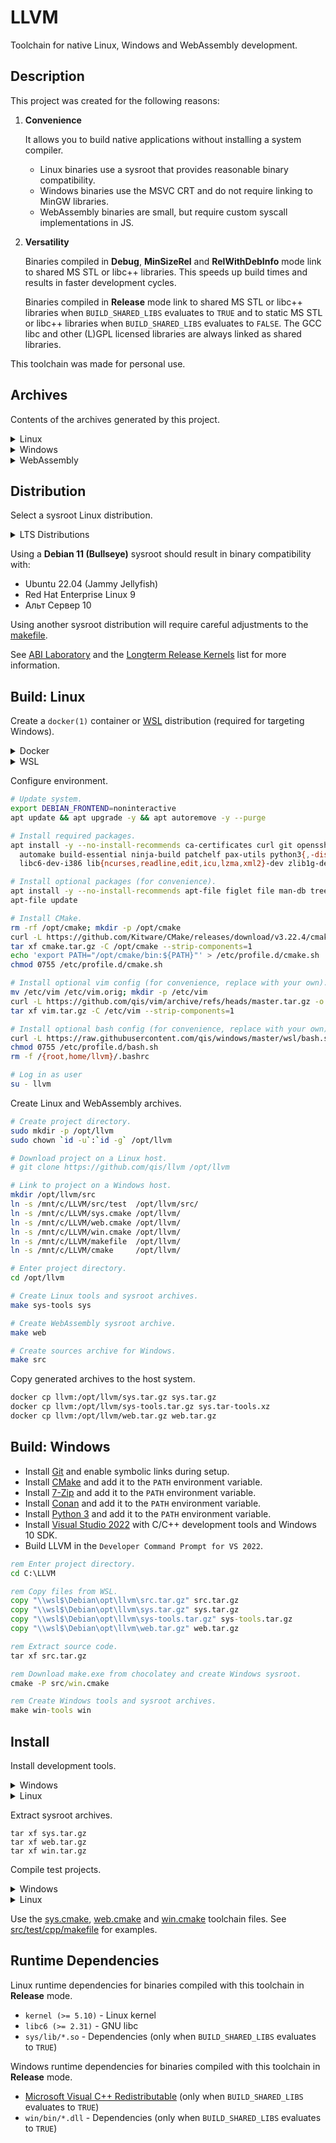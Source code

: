 # LLVM
Toolchain for native Linux, Windows and WebAssembly development.

## Description
This project was created for the following reasons:

1. **Convenience**

   It allows you to build native applications without installing a system compiler.

   - Linux binaries use a sysroot that provides reasonable binary compatibility.
   - Windows binaries use the MSVC CRT and do not require linking to MinGW libraries.
   - WebAssembly binaries are small, but require custom syscall implementations in JS.

2. **Versatility**

   Binaries compiled in **Debug**, **MinSizeRel** and **RelWithDebInfo** mode link to
   shared MS STL or libc++ libraries. This speeds up build times and results in faster
   development cycles.

   Binaries compiled in **Release** mode link to shared MS STL or libc++ libraries
   when `BUILD_SHARED_LIBS` evaluates to `TRUE` and to static MS STL or libc++ libraries
   when `BUILD_SHARED_LIBS` evaluates to `FALSE`. The GCC libc and other (L)GPL licensed
   libraries are always linked as shared libraries.

This toolchain was made for personal use.

## Archives
Contents of the archives generated by this project.

<details>
<summary>Linux</summary>

* `sys.tar.gz` - Linux sysroot
  - `lib/clang/14.0.4/lib/x86_64-pc-linux-gcc/libclang_rt.*.a` - compiler-rt
  - `sys/lib/*.so` - shared libraries meant for distribution

* `sys-tools.tar.gz` - Linux host compiler
  - `lib/clang/14.0.4/include` - compiler headers
  - `lib/*.so` - shared libraries used by compiler tools
  - `bin/*` - compiler tools

</details>

<details>
<summary>Windows</summary>

* `win.tar.gz` - Windows sysroot
  - `win/crt/lib/clang_rt.*-x86_64.lib` - compiler-rt
  - `win/bin/*.dll` - shared libraries meant for distribution

* `win-tools.tar.gz` - Windows host compiler
  - `lib/clang/14.0.4/include` - compiler headers
  - `bin/*.dll` - shared libraries used by compiler tools
  - `bin/*.exe` - compiler tools

</details>

<details>
<summary>WebAssembly</summary>

* `web.tar.gz` - WebAssembly sysroot
  - `lib/clang/14.0.4/lib/wasi/libclang_rt.*-wasm32.a` - compiler-rt

</details>

## Distribution
Select a sysroot Linux distribution.

<details>
<summary>LTS Distributions</summary>

| Distribution                   |      LTS       |    Extended    | Kernel   | GNU libc |
|--------------------------------|:--------------:|:--------------:|----------|----------|
| Debian 8 (Jessie)              |   2020-07-01   |   2025-06-30   | 3.16     | 2.19     |
| Debian 9 (Stretch)             |   2022-07-01   |   2027-06-30   | 4.9      | 2.24     |
| Debian 10 (Buster)             |   2024-07-01   |   2029-06-30   | 4.19     | 2.28     |
| **Debian 11 (Bullseye)**       | **2026-07-01** | **2031-06-30** | **5.10** | **2.31** |
| Ubuntu 16.04 (Xenial Xerus)    |   2021-04-01   |   2026-04-01   | 4.4      | 2.23     |
| Ubuntu 18.04 (Bionic Beaver)   |   2023-04-01   |   2028-04-01   | 5.3      | 2.27     |
| Ubuntu 20.04 (Focal Fossa)     |   2025-04-01   |   2030-04-01   | 5.4      | 2.31     |
| Ubuntu 22.04 (Jammy Jellyfish) |   2027-04-01   |   2032-04-01   | 5.15     | 2.35     |
| Red Hat Enterprise Linux 7     |   2024-06-30   |   2026-06-30   | 3.10     | 2.17     |
| Red Hat Enterprise Linux 8     |   2029-05-31   |   2031-05-31   | 4.18     | 2.28     |
| Red Hat Enterprise Linux 9     |   2032-05-31   |   2034-05-31   | 5.14     | 2.34     |
| Альт Сервер 9                  |   2023-12-31   |                | 4.19     | 2.27     |
| Альт Сервер 10                 |                |                | 5.15     | 2.32     |

</details>

Using a **Debian 11 (Bullseye)** sysroot should result in binary compatibility with:

- Ubuntu 22.04 (Jammy Jellyfish)
- Red Hat Enterprise Linux 9
- Альт Сервер 10

Using another sysroot distribution will require careful adjustments to the [makefile](makefile).

See [ABI Laboratory][abi] and the [Longterm Release Kernels][lts] list for more information.

## Build: Linux
Create a `docker(1)` container or [WSL][wsl] distribution (required for targeting Windows).

<details>
<summary>Docker</summary>

```sh
# Install docker.
sudo apt install -y docker.io
sudo usermod -aG docker `id -un`

# Remove existing container.
docker rm llvm

# Install container and log in as root.
docker run -it -h llvm --name llvm debian:11
```

```sh
# Create user.
useradd -s /bin/bash -d /home/llvm -m -G users llvm
```

</details>

<details>
<summary>WSL</summary>

```cmd
rem Remove existing distribution.
wsl --unregister Debian

rem Install distribution.
wsl --install -d Debian
```

```
Enter new UNIX username: llvm
```

```sh
# Configure distribution.
sudo tee /etc/wsl.conf >/dev/null <<'EOF'
[automount]
enabled=true
options=case=off,metadata,uid=1000,gid=1000,umask=022
EOF

# Configure sudo.
sudo EDITOR=tee visudo >/dev/null <<'EOF'
root ALL=(ALL) ALL
llvm ALL=(ALL) NOPASSWD: ALL
#includedir /etc/sudoers.d
EOF

# Exit shell.
exit
```

```cmd
rem Shut down all distributions.
wsl --shutdown

rem Start distributions.
wsl ~ -u root -d Debian
```

</details>

Configure environment.

```sh
# Update system.
export DEBIAN_FRONTEND=noninteractive
apt update && apt upgrade -y && apt autoremove -y --purge

# Install required packages.
apt install -y --no-install-recommends ca-certificates curl git openssh-client tzdata wget \
  automake build-essential ninja-build patchelf pax-utils python3{,-distutils,-lib2to3} \
  libc6-dev-i386 lib{ncurses,readline,edit,icu,lzma,xml2}-dev zlib1g-dev

# Install optional packages (for convenience).
apt install -y --no-install-recommends apt-file figlet file man-db tree vim
apt-file update

# Install CMake.
rm -rf /opt/cmake; mkdir -p /opt/cmake
curl -L https://github.com/Kitware/CMake/releases/download/v3.22.4/cmake-3.22.4-linux-x86_64.tar.gz -o cmake.tar.gz
tar xf cmake.tar.gz -C /opt/cmake --strip-components=1
echo 'export PATH="/opt/cmake/bin:${PATH}"' > /etc/profile.d/cmake.sh
chmod 0755 /etc/profile.d/cmake.sh

# Install optional vim config (for convenience, replace with your own).
mv /etc/vim /etc/vim.orig; mkdir -p /etc/vim
curl -L https://github.com/qis/vim/archive/refs/heads/master.tar.gz -o vim.tar.gz
tar xf vim.tar.gz -C /etc/vim --strip-components=1

# Install optional bash config (for convenience, replace with your own).
curl -L https://raw.githubusercontent.com/qis/windows/master/wsl/bash.sh -o /etc/profile.d/bash.sh
chmod 0755 /etc/profile.d/bash.sh
rm -f /{root,home/llvm}/.bashrc

# Log in as user
su - llvm
```

Create Linux and WebAssembly archives.

```sh
# Create project directory.
sudo mkdir -p /opt/llvm
sudo chown `id -u`:`id -g` /opt/llvm

# Download project on a Linux host.
# git clone https://github.com/qis/llvm /opt/llvm

# Link to project on a Windows host.
mkdir /opt/llvm/src
ln -s /mnt/c/LLVM/src/test  /opt/llvm/src/
ln -s /mnt/c/LLVM/sys.cmake /opt/llvm/
ln -s /mnt/c/LLVM/web.cmake /opt/llvm/
ln -s /mnt/c/LLVM/win.cmake /opt/llvm/
ln -s /mnt/c/LLVM/makefile  /opt/llvm/
ln -s /mnt/c/LLVM/cmake     /opt/llvm/

# Enter project directory.
cd /opt/llvm

# Create Linux tools and sysroot archives.
make sys-tools sys

# Create WebAssembly sysroot archive.
make web

# Create sources archive for Windows.
make src
```

<!--
Create an archive with `build/stage` and `build/tools` while working on this project.

```sh
make sys-build
```
-->

Copy generated archives to the host system.

```sh
docker cp llvm:/opt/llvm/sys.tar.gz sys.tar.gz
docker cp llvm:/opt/llvm/sys-tools.tar.gz sys.tar-tools.xz
docker cp llvm:/opt/llvm/web.tar.gz web.tar.gz
```

<!--
```sh
docker cp llvm:/opt/llvm/sys-build.tar.gz sys.tar-build.xz
```
-->

## Build: Windows

* Install [Git][git] and enable symbolic links during setup.
* Install [CMake][cmk] and add it to the `PATH` environment variable.
* Install [7-Zip][p7z] and add it to the `PATH` environment variable.
* Install [Conan][con] and add it to the `PATH` environment variable.
* Install [Python 3][py3] and add it to the `PATH` environment variable.
* Install [Visual Studio 2022][vsc] with C/C++ development tools and Windows 10 SDK.
* Build LLVM in the `Developer Command Prompt for VS 2022`.

```cmd
rem Enter project directory.
cd C:\LLVM

rem Copy files from WSL.
copy "\\wsl$\Debian\opt\llvm\src.tar.gz" src.tar.gz
copy "\\wsl$\Debian\opt\llvm\sys.tar.gz" sys.tar.gz
copy "\\wsl$\Debian\opt\llvm\sys-tools.tar.gz" sys-tools.tar.gz
copy "\\wsl$\Debian\opt\llvm\web.tar.gz" web.tar.gz

rem Extract source code.
tar xf src.tar.gz

rem Download make.exe from chocolatey and create Windows sysroot.
cmake -P src/win.cmake

rem Create Windows tools and sysroot archives.
make win-tools win
```

<!--
```cmd
make win-build
copy "\\wsl$\Debian\opt\llvm\sys-build.tar.gz" sys-build.tar.gz
```
-->

</details>

## Install
Install development tools.

<details>
<summary>Windows</summary>

* Install [Git][git] and enable symbolic links during setup.
* Install [CMake][cmk] and add it to the `PATH` environment variable.
* Install [Microsoft Visual C++ Redistributable][vcr] for binaries built in Debug mode.

```cmd
rem Clone the repository.
git clone https://github.com/qis/llvm C:\LLVM

rem Enter created directory.
cd C:\LLVM

rem Extract tools archive.
tar xf win-tools.tar.gz
```

Register toolchain.

* Add `C:\LLVM\win\bin` to the `PATH` environment variable.
* Add `C:\LLVM` to the `PATH` environment variable (optional, for [make.cmd](make.cmd)).

</details>

<details>
<summary>Linux</summary>

```sh
# Install dependencies.
sudo apt install -y --no-install-recommends ca-certificates curl git tzdata wget \
  automake binutils elfutils make ninja-build patchelf pax-utils

# Install CMake.
sudo rm -rf /opt/cmake; sudo mkdir -p /opt/cmake
curl -L https://github.com/Kitware/CMake/releases/download/v3.22.4/cmake-3.22.4-linux-x86_64.tar.gz -o cmake.tar.gz
sudo tar xf cmake.tar.gz -C /opt/cmake --strip-components=1
echo 'export PATH="/opt/cmake/bin:${PATH}"' | sudo tee /etc/profile.d/cmake.sh >/dev/null
sudo chmod 0755 /etc/profile.d/cmake.sh
. /etc/profile.d/cmake.sh

# Create directory.
sudo mkdir -p /opt/llvm
sudo chown `id -u`:`id -g` /opt/llvm

# Clone the repository.
git clone https://github.com/qis/llvm /opt/llvm

# Enter directory.
cd /opt/llvm

# Extract tools archive.
tar xf sys-tools.tar.gz
```

When cross-compilation for Windows is desired, the `/opt/llvm/win` directory must reside
on a case-insensitive filesystem (or be a symlink to a Windows directory in WSL).

```sh
# Check if the kernel supports case-insensitive filesystems.
cat /sys/fs/ext4/features/casefold
cat /sys/fs/unicode/version

# Create case-insensitive filesystem on a spare drive.
# mkfs -t ext4 -O casefold /dev/<device>

# Verify case-insensitive filesystem.
# dumpe2fs -h /dev/<device> | grep 'Filesystem features'

# Mount case-insensitive filesystem.
# mkdir -p /opt/llvm/win
# mount /dev/<device> /opt/llvm/win
```

</details>

Extract sysroot archives.

```
tar xf sys.tar.gz
tar xf web.tar.gz
tar xf win.tar.gz
```

Compile test projects.

<details>
<summary>Windows</summary>

```cmd
rem Enter one of the test project directories.
cd C:\LLVM\src\test\lib

rem Configure project.
make clean configure shared=1

rem Build with coverage support, execute and display the results.
make test

rem Configure project for Linux cross-compilation.
make clean configure shared=0 root=sys

rem Build release.
make config=Release

rem Enter WebAssembly test project directory.
cd C:\LLVM\src\test\web

rem Configure and build project.
make clean all config=MinSizeRel
```

</details>

<details>
<summary>Linux</summary>

```sh
# Enter one of the test project directories.
cd /opt/llvm/src/test/lib

# Configure project.
make clean configure shared=1

# Build with coverage support, execute and display the results.
make test

# Configure project for Windows cross-compilation.
make clean configure shared=0 root=win

# Build release.
make config=Release

# Enter WebAssembly test project directory.
cd /opt/llvm/src/test/web

# Configure and build project.
make clean all config=MinSizeRel
```

</details>

Use the [sys.cmake](sys.cmake), [web.cmake](web.cmake) and [win.cmake](win.cmake)
toolchain files. See [src/test/cpp/makefile](src/test/cpp/makefile) for examples.

## Runtime Dependencies
Linux runtime dependencies for binaries compiled with this toolchain in **Release** mode.

* `kernel (>= 5.10)` - Linux kernel
* `libc6 (>= 2.31)` - GNU libc
* `sys/lib/*.so` - Dependencies (only when `BUILD_SHARED_LIBS` evaluates to `TRUE`)

Windows runtime dependencies for binaries compiled with this toolchain in **Release** mode.

* [Microsoft Visual C++ Redistributable][vcr] (only when `BUILD_SHARED_LIBS` evaluates to `TRUE`)
* `win/bin/*.dll` - Dependencies (only when `BUILD_SHARED_LIBS` evaluates to `TRUE`)

[web]: https://htmlpreview.github.io/?https://github.com/qis/llvm/blob/master/test/wasm/index.html

[abi]: https://abi-laboratory.pro/?view=timeline&l=glibc
[lts]: https://www.kernel.org/category/releases.html
[wsl]: https://docs.microsoft.com/en-us/windows/wsl/
[git]: https://git-scm.com/download/win
[cmk]: https://cmake.org/download/
[p7z]: https://www.7-zip.org/
[con]: https://conan.io/downloads.html
[py3]: https://www.python.org/downloads/windows/
[vsc]: https://visualstudio.microsoft.com/downloads/
[vcr]: https://aka.ms/vs/17/release/vc_redist.x64.exe
